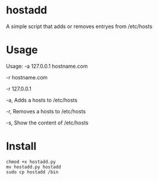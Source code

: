 # hostadd
A simple script that adds or removes entryes from /etc/hosts 

# Usage
Usage: 
-a 127.0.0.1 hostname.com

-r hostname.com

-r 127.0.0.1

-a,    Adds a hosts to /etc/hosts

-r,    Removes a hosts to /etc/hosts

-s,    Show the content of /etc/hosts

# Install 
```
chmod +x hostadd.py
mv hostadd.py hostadd
sudo cp hostadd /bin 
```
